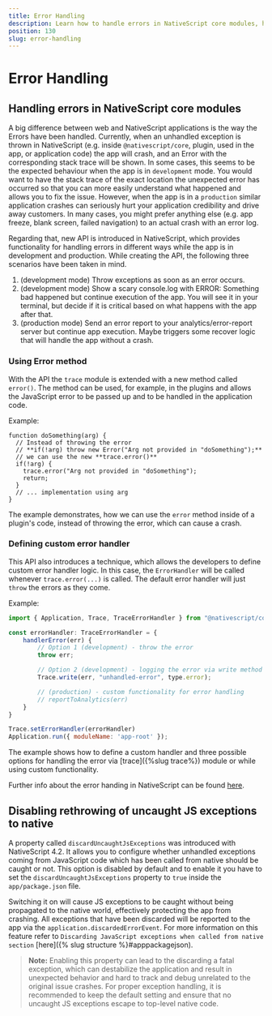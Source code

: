 ```yaml
---
title: Error Handling
description: Learn how to handle errors in NativeScript core modules, how to define custom error handler and how to use development and production mode for error handling
position: 130
slug: error-handling
---
```

# Error Handling

## Handling errors in NativeScript core modules

A big difference between web and NativeScript applications is the way the Errors have been handled. Currently, when an unhandled exception is thrown in NativeScript (e.g. inside `@nativescript/core`, plugin, used in the app, or application code) the app will crash, and an Error with the corresponding stack trace will be shown.
In some cases, this seems to be the expected behaviour when the app is in `development` mode. You would want to have the stack trace of the exact location the unexpected error has occurred so that you can more easily understand what happened and allows you to fix the issue. However, when the app is in a `production` similar application crashes can seriously hurt your application credibility and drive away customers. In many cases, you might prefer anything else (e.g. app freeze, blank screen, failed navigation) to an actual crash with an error log.

Regarding that, new API is introduced in NativeScript, which provides functionality for handling errors in different ways while the app is in development and production. While creating the API, the following three scenarios have been taken in mind.

1. (development mode) Throw exceptions as soon as an error occurs.
2. (development mode) Show a scary console.log with ERROR: Something bad happened but continue execution of the app. You will see it in your terminal, but decide if it is critical based on what happens with the app after that.
3. (production mode) Send an error report to your analytics/error-report server but continue app execution. Maybe triggers some recover logic that will handle the app without a crash.


### Using Error method
With the API the `trace` module is extended with a new method called `error()`. The method can be used, for example, in the plugins and allows the JavaScript error to be passed up and to be handled in the application code.

Example:

```
function doSomething(arg) {
  // Instead of throwing the error
  // **if(!arg) throw new Error("Arg not provided in "doSomething");**
  // we can use the new **trace.error()**
  if(!arg) {
    trace.error("Arg not provided in "doSomething");
    return;
  }
  // ... implementation using arg
}
```
The example demonstrates, how we can use the `error` method inside of a plugin's code, instead of throwing the error, which can cause a crash.

### Defining custom error handler

This API also introduces a technique, which allows the developers to define custom error handler logic. In this case, the `ErrorHandler` will be called whenever `trace.error(...)` is called. The default error handler will just `throw` the errors as they come.

Example:

```javascript
import { Application, Trace, TraceErrorHandler } from "@nativescript/core";

const errorHandler: TraceErrorHandler = {
    handlerError(err) {
        // Option 1 (development) - throw the error
        throw err;

        // Option 2 (development) - logging the error via write method provided from trace module
        Trace.write(err, "unhandled-error", type.error);

        // (production) - custom functionality for error handling
        // reportToAnalytics(err)
    }
}

Trace.setErrorHandler(errorHandler)
Application.run({ moduleName: 'app-root' });
```

The example shows how to define a custom handler and three possible options for handling the error via [trace]({%slug trace%}) module or while using custom functionality.

Further info about the error handing in NativeScript can be found [here](https://github.com/NativeScript/NativeScript/blob/master/HandlingErrors.md).

## Disabling rethrowing of uncaught JS exceptions to native

A property called `discardUncaughtJsExceptions` was introduced with NativeScript 4.2. It allows you to configure whether unhandled exceptions coming from JavaScript code which has been called from native should be caught or not. This option is disabled by default and to enable it you have to set the `discardUncaughtJsExceptions` property to `true` inside the `app/package.json` file.

Switching it on will cause JS exceptions to be caught without being propagated to the native world, effectively protecting the app from crashing. All exceptions that have been discarded will be reported to the app via the `application.discardedErrorEvent`. For more information on this feature refer to `Discarding JavaScript exceptions when called from native section` [here]({% slug structure %}#apppackagejson).

> **Note:** Enabling this property can lead to the discarding a fatal exception, which can destabilize the application and result in unexpected behavior and hard to track and debug unrelated to the original issue crashes. For proper exception handling, it is recommended to keep the default setting and ensure that no uncaught JS exceptions escape to top-level native code.
